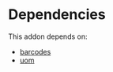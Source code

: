 # Dependencies

This addon depends on:

- [barcodes](../../../../odoo-bringout-oca-ocb-barcodes)
- [uom](../../../../../oca-ocb-core/odoo-bringout-oca-ocb-uom)
